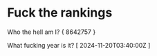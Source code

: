 # Fuck the rankings

Who the hell am I?
{ 8642757 }

What fucking year is it?
[ 2024-11-20T03:40:00Z ]
